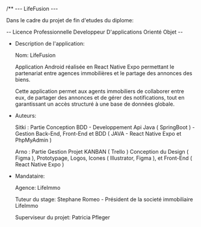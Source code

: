 /**
         --- LifeFusion ---
 
  Dans le cadre du projet de fin d'etudes du diplome:
         
  -- Licence Professionnelle Developpeur D'applications Orienté Objet --
         
  * Description de l'application:

    Nom: LifeFusion

    Application Android réalisée en React Native Expo 
    permettant le partenariat entre agences immobilières
    et le partage des annonces des biens.

    Cette application permet aux agents immobiliers de collaborer entre eux,
    de partager des annonces et de gérer des notifications, 
    tout en garantissant un accès structuré à une base de données globale.
 
  * Auteurs:

    Sitki : Partie Conception BDD - Developpement Api Java ( SpringBoot ) - Gestion Back-End, Front-End et BDD ( JAVA - React Native Expo et PhpMyAdmin )

    Arno : Partie Gestion Projet KANBAN ( Trello ) Conception du Design ( Figma ), Prototypage, Logos, Icones ( Illustrator, Figma ), et Front-End ( React Native Expo )

  * Mandataire:

    Agence: LifeImmo
    
    Tuteur du stage: Stephane Romeo - Président de la societé immobiliaire LifeImmo
    
    Superviseur du projet: Patricia Pfleger
